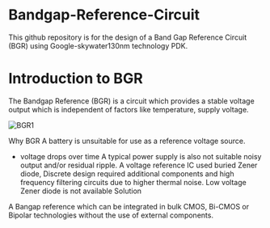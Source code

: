 # Bandgap-Reference-Circuit
This github repository is for the design of a Band Gap Reference Circuit (BGR) using Google-skywater130nm technology PDK.
# Introduction to BGR
The Bandgap Reference (BGR) is a circuit which provides a stable voltage output which is independent of factors like temperature, supply voltage.

![BGR1](https://github.com/K-shejuti/Bandgap-Reference-Circuit/assets/152790020/c20aae7b-f2b2-48e9-90df-75ae3d911fc2)

Why BGR
A battery is unsuitable for use as a reference voltage source.

- voltage drops over time
A typical power supply is also not suitable
noisy output and/or residual ripple.
A voltage reference IC used buried Zener diode,
Discrete design required additional components and high frequency filtering circuits due to higher thermal noise.
Low voltage Zener diode is not available
Solution

A Bangap reference which can be integrated in bulk CMOS, Bi-CMOS or Bipolar technologies without the use of external components.
